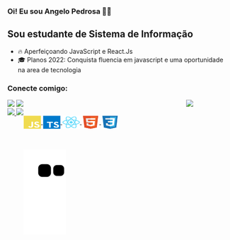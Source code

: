 ### Oi! Eu sou Angelo Pedrosa 👋🏽

## Sou estudante de Sistema de Informação

- 🔥 Aperfeiçoando JavaScript e React.Js
- 🎓 Planos 2022: Conquista fluencia em javascript e uma oportunidade na area de tecnologia

### Conecte comigo:

<div> 
  <a href="https://www.instagram.com/angelo_pdr" target="_blank"><img src="https://img.shields.io/badge/-Instagram-%23E4405F?style=for-the-badge&logo=instagram&logoColor=white" target="_blank"></a>
  <a href="https://www.linkedin.com/in/angelo-pedrosa-5a8a48218/" target="_blank"><img src="https://img.shields.io/badge/-LinkedIn-%230077B5?style=for-the-badge&logo=linkedin&logoColor=white" target="_blank"></a> 
  <img align="right" width="100" src="https://i2.wp.com/allhtaccess.info/wp-content/uploads/2018/03/programming.gif?fit=1281%2C716&ssl=1" />
 
</div>

<div style="display:flex">
  <div align="center">
    <a href="https://github.com/Angelo-pdr">
    <img height="180em" src="https://github-readme-stats.vercel.app/api?username=angelo-pdr&show_icons=true&theme=midnight-purple&include_all_commits=true&count_private=true"/>
    <img width="45%" src="https://github-readme-stats.vercel.app/api/top-langs/?username=angelo-pdr&layout=compact&langs_count=7&theme=midnight-purple"/>
  </div>

  <div style="display: inline_block"><br>
    <img align="center" alt="Angelo-Js" height="30" width="40" src="https://raw.githubusercontent.com/devicons/devicon/master/icons/javascript/javascript-plain.svg">
    <img align="center" alt="Angelo-Ts" height="30" width="40" src="https://raw.githubusercontent.com/devicons/devicon/master/icons/typescript/typescript-plain.svg">
    <img align="center" alt="Angelo-React" height="30" width="40" src="https://raw.githubusercontent.com/devicons/devicon/master/icons/react/react-original.svg">
    <img align="center" alt="Angelo-HTML" height="30" width="40" src="https://raw.githubusercontent.com/devicons/devicon/master/icons/html5/html5-original.svg">
    <img align="center" alt="Angelo-CSS" height="30" width="40" src="https://raw.githubusercontent.com/devicons/devicon/master/icons/css3/css3-original.svg">
  </div>
  <br>
  <div> 
    
  ##
  ![Snake animation](https://github.com/Angelo-pdr/Angelo-pdr/blob/output/github-contribution-grid-snake.svg)
</div>
